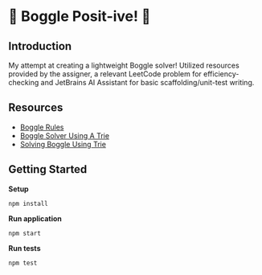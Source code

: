 # 🌠 Boggle Posit-ive! 🌠

## Introduction

My attempt at creating a lightweight Boggle solver! Utilized resources provided by the assigner, a relevant LeetCode problem for efficiency-checking and JetBrains AI Assistant for basic scaffolding/unit-test writing.

## Resources

- [Boggle Rules](https://en.wikipedia.org/wiki/Boggle#Rules)
- [Boggle Solver Using A Trie](https://www.geeksforgeeks.org/boggle-set-2-using-trie/?ref=lbp)
- [Solving Boggle Using Trie](https://algotree.org/algorithms/trie/trie_dfs_boggle/)

## Getting Started

**Setup**

    npm install

**Run application**

    npm start

**Run tests**

    npm test
